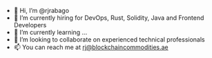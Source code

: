- 👋 Hi, I’m @rjrabago
- 👀 I’m currently hiring for DevOps, Rust, Solidity, Java and Frontend Developers
- 🌱 I’m currently learning ...
- 💞️ I’m looking to collaborate on experienced technical professionals
- 📫 You can reach me at rj@blockchaincommodities.ae

<!---
rjrabago/rjrabago is a ✨ special ✨ repository because its `README.md` (this file) appears on your GitHub profile.
You can click the Preview link to take a look at your changes.
--->

